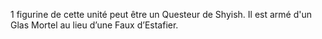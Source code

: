 1 figurine de cette unité
peut être un Questeur de Shyish. Il
est armé d'un Glas Mortel au
lieu d’une Faux d’Estafier.
